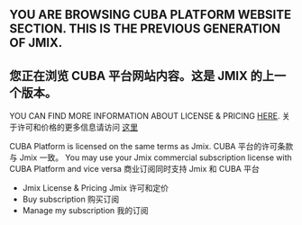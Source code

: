## YOU ARE BROWSING CUBA PLATFORM WEBSITE SECTION. THIS IS THE PREVIOUS GENERATION OF JMIX.
## 您正在浏览 CUBA 平台网站内容。这是 JMIX 的上一个版本。

YOU CAN FIND MORE INFORMATION ABOUT LICENSE & PRICING [HERE](https://www.jmix.io/subscription-plans-and-prices/).
关于许可和价格的更多信息请访问 [这里](https://www.jmix.cn/subscription-plans-and-prices/)

CUBA Platform is licensed on the same terms as Jmix.
CUBA 平台的许可条款与 Jmix 一致。
You may use your Jmix commercial subscription license with CUBA Platform and vice versa
商业订阅同时支持 Jmix 和 CUBA 平台

- Jmix License & Pricing
  Jmix 许可和定价
- Buy subscription
  购买订阅
- Manage my subscription
  我的订阅
